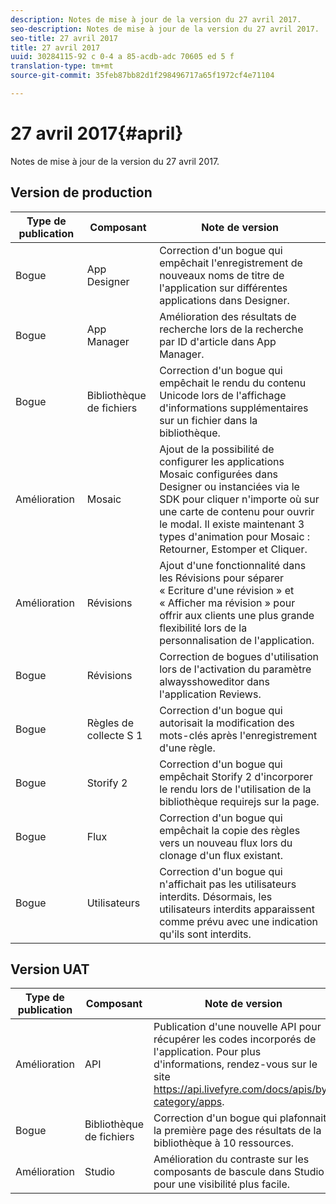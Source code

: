 ```yaml
---
description: Notes de mise à jour de la version du 27 avril 2017.
seo-description: Notes de mise à jour de la version du 27 avril 2017.
seo-title: 27 avril 2017
title: 27 avril 2017
uuid: 30284115-92 c 0-4 a 85-acdb-adc 70605 ed 5 f
translation-type: tm+mt
source-git-commit: 35feb87bb82d1f298496717a65f1972cf4e71104

---
```



# 27 avril 2017{#april}

Notes de mise à jour de la version du 27 avril 2017.

## Version de production

| **Type de publication** | **Composant** | **Note de version** |
|---|---|---|
| Bogue | App Designer | Correction d&#39;un bogue qui empêchait l&#39;enregistrement de nouveaux noms de titre de l&#39;application sur différentes applications dans Designer. |
| Bogue | App Manager | Amélioration des résultats de recherche lors de la recherche par ID d&#39;article dans App Manager. |
| Bogue | Bibliothèque de fichiers | Correction d&#39;un bogue qui empêchait le rendu du contenu Unicode lors de l&#39;affichage d&#39;informations supplémentaires sur un fichier dans la bibliothèque. |
| Amélioration | Mosaic | Ajout de la possibilité de configurer les applications Mosaic configurées dans Designer ou instanciées via le SDK pour cliquer n&#39;importe où sur une carte de contenu pour ouvrir le modal. Il existe maintenant 3 types d&#39;animation pour Mosaic : Retourner, Estomper et Cliquer. |
| Amélioration | Révisions | Ajout d&#39;une fonctionnalité dans les Révisions pour séparer « Ecriture d&#39;une révision » et « Afficher ma révision » pour offrir aux clients une plus grande flexibilité lors de la personnalisation de l&#39;application. |
| Bogue | Révisions | Correction de bogues d&#39;utilisation lors de l&#39;activation du paramètre alwaysshoweditor dans l&#39;application Reviews. |
| Bogue | Règles de collecte S 1 | Correction d&#39;un bogue qui autorisait la modification des mots-clés après l&#39;enregistrement d&#39;une règle. |
| Bogue | Storify 2 | Correction d&#39;un bogue qui empêchait Storify 2 d&#39;incorporer le rendu lors de l&#39;utilisation de la bibliothèque requirejs sur la page. |
| Bogue | Flux | Correction d&#39;un bogue qui empêchait la copie des règles vers un nouveau flux lors du clonage d&#39;un flux existant. |
| Bogue | Utilisateurs | Correction d&#39;un bogue qui n&#39;affichait pas les utilisateurs interdits. Désormais, les utilisateurs interdits apparaissent comme prévu avec une indication qu&#39;ils sont interdits. |

## Version UAT

| **Type de publication** | **Composant** | **Note de version** |
|---|---|---|
| Amélioration | API | Publication d&#39;une nouvelle API pour récupérer les codes incorporés de l&#39;application. Pour plus d&#39;informations, rendez-vous sur le site https://api.livefyre.com/docs/apis/by-category/apps. |
| Bogue | Bibliothèque de fichiers | Correction d&#39;un bogue qui plafonnait la première page des résultats de la bibliothèque à 10 ressources. |
| Amélioration | Studio | Amélioration du contraste sur les composants de bascule dans Studio pour une visibilité plus facile. |

